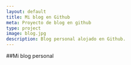 ```yaml
---
layout: default
title: Mi blog en Github
meta: Proyecto de blog en github
type: project
image: blog.jpg
description: Blog personal alojado en Github.
---
```


##Mi blog personal
